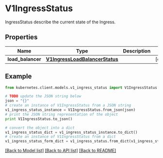 # V1IngressStatus

IngressStatus describe the current state of the Ingress.

## Properties
Name | Type | Description | Notes
------------ | ------------- | ------------- | -------------
**load_balancer** | [**V1IngressLoadBalancerStatus**](V1IngressLoadBalancerStatus.md) |  | [optional] 

## Example

```python
from kubernetes.client.models.v1_ingress_status import V1IngressStatus

# TODO update the JSON string below
json = "{}"
# create an instance of V1IngressStatus from a JSON string
v1_ingress_status_instance = V1IngressStatus.from_json(json)
# print the JSON string representation of the object
print V1IngressStatus.to_json()

# convert the object into a dict
v1_ingress_status_dict = v1_ingress_status_instance.to_dict()
# create an instance of V1IngressStatus from a dict
v1_ingress_status_form_dict = v1_ingress_status.from_dict(v1_ingress_status_dict)
```
[[Back to Model list]](../README.md#documentation-for-models) [[Back to API list]](../README.md#documentation-for-api-endpoints) [[Back to README]](../README.md)


